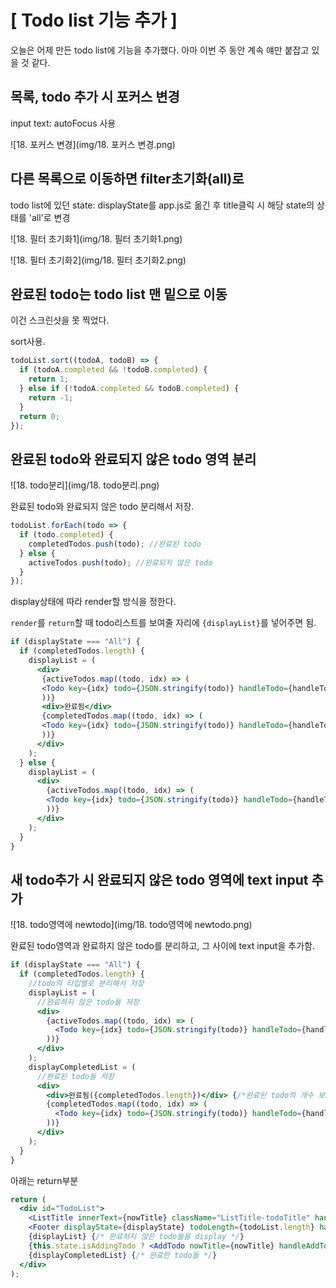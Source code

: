 # [ Todo list 기능 추가 ]

오늘은 어제 만든 todo list에 기능을 추가했다. 아마 이번 주 동안 계속 얘만 붙잡고 있을 것 같다.



## 목록, todo 추가 시 포커스 변경

input text: autoFocus 사용

![18. 포커스 변경](img/18. 포커스 변경.png)



## 다른 목록으로 이동하면 filter초기화(all)로

todo list에 있던 state: displayState를 app.js로 옮긴 후 title클릭 시 해당 state의 상태를 'all'로 변경

![18. 필터 초기화1](img/18. 필터 초기화1.png)

![18. 필터 초기화2](img/18. 필터 초기화2.png)



## 완료된 todo는 todo list 맨 밑으로 이동

이건 스크린샷을 못 찍었다.

sort사용.

```js
todoList.sort((todoA, todoB) => {
  if (todoA.completed && !todoB.completed) {
    return 1;
  } else if (!todoA.completed && todoB.completed) {
    return -1;
  }
  return 0;
});
```



## 완료된 todo와 완료되지 않은 todo 영역 분리

![18. todo분리](img/18. todo분리.png)



완료된 todo와 완료되지 않은 todo 분리해서 저장.

```js
todoList.forEach(todo => {
  if (todo.completed) {
    completedTodos.push(todo); //완료된 todo
  } else {
    activeTodos.push(todo); //완료되지 않은 todo
  }
});
```



display상태에 따라 render할 방식을 정한다.

`render`를 `return`할 때 todo리스트를 보여줄 자리에 `{displayList}`를 넣어주면 됨.

```jsx
if (displayState === "All") {
  if (completedTodos.length) {
    displayList = (
      <div>
       {activeTodos.map((todo, idx) => (
       <Todo key={idx} todo={JSON.stringify(todo)} handleTodo={handleTodo} />
       ))}
       <div>완료됨</div>
       {completedTodos.map((todo, idx) => (
       <Todo key={idx} todo={JSON.stringify(todo)} handleTodo={handleTodo} />
  	   ))}
      </div>
    );
  } else {
    displayList = (
      <div>
        {activeTodos.map((todo, idx) => (
        <Todo key={idx} todo={JSON.stringify(todo)} handleTodo={handleTodo} />
        ))}
      </div>
    );
  }
}
```



## 새 todo추가 시 완료되지 않은 todo 영역에 text input 추가

![18. todo영역에 newtodo](img/18. todo영역에 newtodo.png)



완료된 todo영역과 완료하지 않은 todo를 분리하고, 그 사이에 text input을 추가함.

``` jsx
if (displayState === "All") {
  if (completedTodos.length) {
    //todo의 타입별로 분리해서 저장
    displayList = (
      //완료하지 않은 todo들 저장
      <div>
        {activeTodos.map((todo, idx) => (
          <Todo key={idx} todo={JSON.stringify(todo)} handleTodo={handleTodo} />
        ))}
      </div>
    );
    displayCompletedList = (
      //완료된 todo들 저장
      <div>
        <div>완료됨({completedTodos.length})</div> {/*완료된 todo의 개수 보여줌*/}
        {completedTodos.map((todo, idx) => (
          <Todo key={idx} todo={JSON.stringify(todo)} handleTodo={handleTodo} />
        ))}
      </div>
    );
  }
}
```



아래는 return부분

```jsx
return (
  <div id="TodoList">
    <ListTitle innerText={nowTitle} className="ListTitle-todoTitle" handleIsAddingTodo={this.handleIsAddingTodo} />
    <Footer displayState={displayState} todoLength={todoList.length} handleDisplayState={handleDisplayState} />
    {displayList} {/* 완료하지 않은 todo들을 display */}
    {this.state.isAddingTodo ? <AddTodo nowTitle={nowTitle} handleAddTodo={handleAddTodo} handleIsAddingTodo={this.handleIsAddingTodo} /> : null} {/* todo를 추가하고 있는 경우에 AddTodo컴포넌트를 생성한다. */}
    {displayCompletedList} {/* 완료한 todo들 */}
  </div>
);
```
